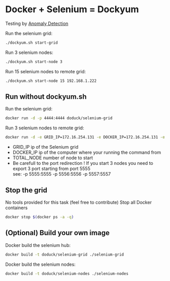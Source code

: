 Docker + Selenium = Dockyum
=========
Testing by [Anomaly Detection](https://anomaly.io)


Run the selenium grid:
```bash
./dockyum.sh start-grid 
```

Run 3 selenium nodes:
```bash
./dockyum.sh start-node 3
```

Run 15 selenium nodes to remote grid:
```bash
./dockyum.sh start-node 15 192.168.1.222
```

Run without dockyum.sh
---
Run the selenium grid:
```bash
docker run -d -p 4444:4444 doduck/selenium-grid
```

Run 3 selenium nodes to remote grid:
```bash
docker run -d -e GRID_IP=172.16.254.131 -e DOCKER_IP=172.16.254.131 -e TOTAL_NODE=3  -p 2222:22 -p 5555:5555 -p 5556:5556 -p 5557:5557 doduck/selenium-nodes
```
* GRID_IP ip of the Selenium grid
* DOCKER_IP ip of the computer where your running the command from
* TOTAL_NODE number of node to start
* Be carefull to the port redirection !
If you start 3 nodes you need to export 3 port starting from port 5555<br />
see: -p 5555:5555 -p 5556:5556 -p 5557:5557

Stop the grid
----
No tools provided for this task (feel free to contribute)
Stop all Docker containers
```bash
docker stop $(docker ps -a -q)
```

(Optional) Build your own image
----
Docker build the selenium hub:
```bash
docker build -t doduck/selenium-grid ./selenium-grid
```

Docker build the selenium nodes:
```bash
docker build -t doduck/selenium-nodes ./selenium-nodes
```
